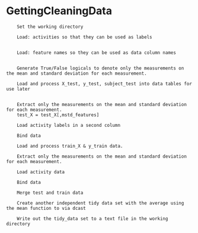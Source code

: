 # GettingCleaningData


        Set the working directory
        
        Load: activities so that they can be used as labels

        
        Load: feature names so they can be used as data column names

        
        Generate True/False logicals to denote only the measurements on the mean and standard deviation for each measurement.

        Load and process X_test, y_test, subject_test into data tables for use later

        
        Extract only the measurements on the mean and standard deviation for each measurement.
        test_X = test_X[,mstd_features]
        
        Load activity labels in a second column

        Bind data

        Load and process train_X & y_train data.

        Extract only the measurements on the mean and standard deviation for each measurement.

        Load activity data

        Bind data

        Merge test and train data

        Create another independent tidy data set with the average using the mean function to via dcast

        Write out the tidy_data set to a text file in the working directory
